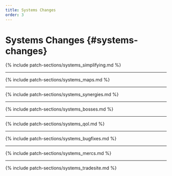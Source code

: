 ```yaml
---
title: Systems Changes
order: 3
---
```


# Systems Changes {#systems-changes}

{% include patch-sections/systems_simplifying.md %}

---

{% include patch-sections/systems_maps.md %}

---

{% include patch-sections/systems_synergies.md %}

---

{% include patch-sections/systems_bosses.md %}

---

{% include patch-sections/systems_qol.md %}

---

{% include patch-sections/systems_bugfixes.md %}

---

{% include patch-sections/systems_mercs.md %}

---

{% include patch-sections/systems_tradesite.md %}
